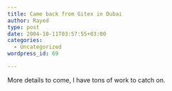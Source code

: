 ```yaml
---
title: Came back from Gitex in Dubai
author: Rayed
type: post
date: 2004-10-11T03:57:55+03:00
categories:
  - Uncategorized
wordpress_id: 69

---
```

<div style="clear:both;"></div>
<p>More details to come, I have tons of work to catch on.</p>
<div style="clear:both; padding-bottom: 0.25em;"></div>
